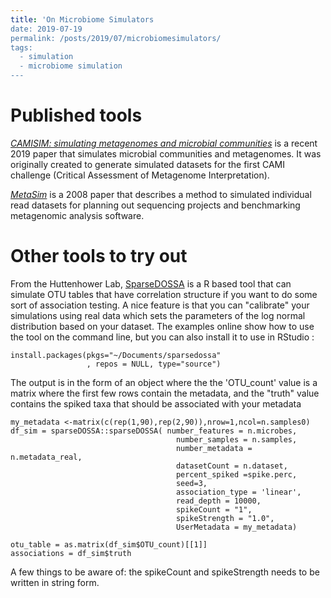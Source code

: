 ```yaml
---
title: 'On Microbiome Simulators
date: 2019-07-19
permalink: /posts/2019/07/microbiomesimulators/
tags:
  - simulation
  - microbiome simulation
---
```


Published tools
======

[*CAMISIM: simulating metagenomes and microbial communities*](https://doi.org/10.1186/s40168-019-0633-6) is a recent 2019 paper that simulates microbial communities and metagenomes. It was originally created to generate simulated datasets for the first CAMI challenge (Critical Assessment of Metagenome Interpretation). 

[*MetaSim*](https://doi.org/10.1371/journal.pone.0003373) is a 2008 paper that describes a method to simulated individual read datasets for planning out sequencing projects and benchmarking metagenomic analysis software.



Other tools to try out
======
From the Huttenhower Lab, [SparseDOSSA](http://huttenhower.sph.harvard.edu/sparsedossa) is a R based tool that can simulate OTU tables that have correlation structure if you want to do some sort of association testing. A nice feature is that you can "calibrate" your simulations using real data which sets the parameters of the log normal distribution based on your dataset. The examples online show how to use the tool on the command line, but you can also install it to use in RStudio :
```{r}
install.packages(pkgs="~/Documents/sparsedossa"
                 , repos = NULL, type="source")
```
The output is in the form of an object where the the 'OTU_count' value is a matrix where the first few rows contain the metadata, and the "truth" value contains the spiked taxa that should be associated with your metadata

```{r}
my_metadata <-matrix(c(rep(1,90),rep(2,90)),nrow=1,ncol=n.samples0)
df_sim = sparseDOSSA::sparseDOSSA( number_features = n.microbes, 
                                     number_samples = n.samples, 
                                     number_metadata = n.metadata_real, 
                                     datasetCount = n.dataset, 
                                     percent_spiked =spike.perc,
                                     seed=3,
                                     association_type = 'linear',
                                     read_depth = 10000,
                                     spikeCount = "1",
                                     spikeStrength = "1.0",
                                     UserMetadata = my_metadata)

otu_table = as.matrix(df_sim$OTU_count)[[1]]  
associations = df_sim$truth                                
```
A few things to be aware of: the spikeCount and spikeStrength needs to be written in string form.

